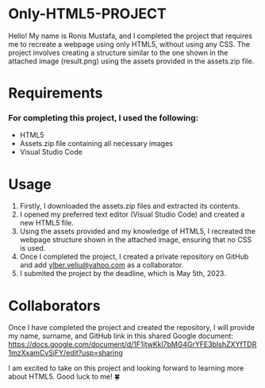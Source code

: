 # Only-HTML5-PROJECT

Hello! My name is Ronis Mustafa, and I completed the project that requires me to recreate a webpage using only HTML5, without using any CSS.
The project involves creating a structure similar to the one shown in the attached image (result.png) using the assets provided in the assets.zip file.

# Requirements
### For completing this project, I used the following:

- HTML5
- Assets.zip file containing all necessary images
- Visual Studio Code

# Usage
1. Firstly, I downloaded the assets.zip files and extracted its contents.
2. I opened my preferred text editor (Visual Studio Code) and created a new HTML5 file.
3. Using the assets provided and my knowledge of HTML5, I recreated the webpage structure shown in the attached image, ensuring that no CSS is used.
4. Once I completed the project, I created a private repository on GitHub and add ylber.veliu@yahoo.com as a collaborator.
5. I submited the project by the deadline, which is May 5th, 2023.

# Collaborators
Once I have completed the project and created the repository, I will provide my name, surname, and GitHub link in this shared Google document: https://docs.google.com/document/d/1F1jtwKkl7bMG4GrYFE3bIshZXYfTDR1mzXxamCvSiFY/edit?usp=sharing

I am excited to take on this project and looking forward to learning more about HTML5. Good luck to me! 🍀
